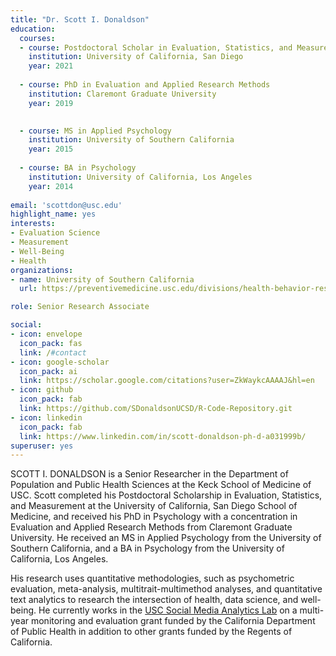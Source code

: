 ```yaml
---
title: "Dr. Scott I. Donaldson"
education:
  courses:
  - course: Postdoctoral Scholar in Evaluation, Statistics, and Measurement
    institution: University of California, San Diego
    year: 2021
    
  - course: PhD in Evaluation and Applied Research Methods
    institution: Claremont Graduate University
    year: 2019

    
  - course: MS in Applied Psychology
    institution: University of Southern California
    year: 2015
    
  - course: BA in Psychology
    institution: University of California, Los Angeles
    year: 2014
    
email: 'scottdon@usc.edu'
highlight_name: yes
interests:
- Evaluation Science
- Measurement
- Well-Being
- Health
organizations:
- name: University of Southern California
  url: https://preventivemedicine.usc.edu/divisions/health-behavior-research/

role: Senior Research Associate

social:
- icon: envelope
  icon_pack: fas
  link: /#contact
- icon: google-scholar
  icon_pack: ai
  link: https://scholar.google.com/citations?user=ZkWaykcAAAAJ&hl=en
- icon: github
  icon_pack: fab
  link: https://github.com/SDonaldsonUCSD/R-Code-Repository.git
- icon: linkedin
  icon_pack: fab
  link: https://www.linkedin.com/in/scott-donaldson-ph-d-a031999b/
superuser: yes
---
```


SCOTT I. DONALDSON is a Senior Researcher in the Department of Population and Public Health Sciences at the Keck School of Medicine of USC. Scott completed his Postdoctoral Scholarship in Evaluation, Statistics, and Measurement at the University of California, San Diego School of Medicine, and received his PhD in Psychology with a concentration in Evaluation and Applied Research Methods from Claremont Graduate University. He received an MS in Applied Psychology from the University of Southern California, and a BA in Psychology from the University of California, Los Angeles.

His research uses quantitative methodologies, such as psychometric evaluation, meta-analysis, multitrait-multimethod analyses, and quantitative text analytics to research the intersection of health, data science, and well-being. He currently works in the [USC Social Media Analytics Lab](https://somalab.usc.edu/) on a multi-year monitoring and evaluation grant funded by the California Department of Public Health in addition to other grants funded by the Regents of California.
